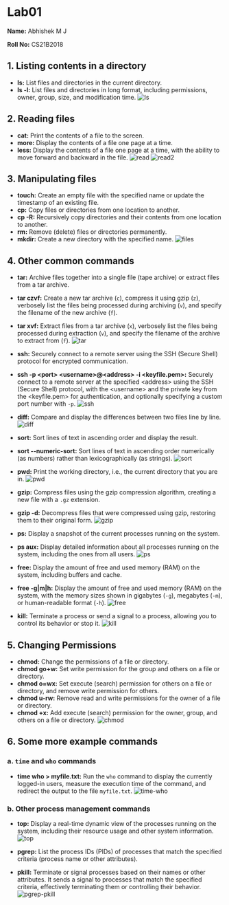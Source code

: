 # Lab01

**Name:** Abhishek M J

**Roll No:** CS21B2018

## 1. Listing contents in a directory

- **ls:** List files and directories in the current directory.
- **ls -l:** List files and directories in long format, including permissions, owner, group, size, and modification time.
    ![ls](img/list.png)

## 2. Reading files

- **cat:** Print the contents of a file to the screen.
- **more:** Display the contents of a file one page at a time.
- **less:** Display the contents of a file one page at a time, with the ability to move forward and backward in the file.
    ![read](img/read.png)
    ![read2](img/read2.png)

## 3. Manipulating files

- **touch:** Create an empty file with the specified name or update the timestamp of an existing file.
- **cp:** Copy files or directories from one location to another.
- **cp -R:** Recursively copy directories and their contents from one location to another.
- **rm:** Remove (delete) files or directories permanently.
- **mkdir:** Create a new directory with the specified name.
    ![files](img/files.png)

## 4. Other common commands

- **tar:** Archive files together into a single file (tape archive) or extract files from a tar archive.
- **tar czvf:** Create a new tar archive (`c`), compress it using gzip (`z`), verbosely list the files being processed during archiving (`v`), and specify the filename of the new archive (`f`).
- **tar xvf:** Extract files from a tar archive (`x`), verbosely list the files being processed during extraction (`v`), and specify the filename of the archive to extract from (`f`).
    ![tar](img/tar.png)

- **ssh:** Securely connect to a remote server using the SSH (Secure Shell) protocol for encrypted communication.
- **ssh -p \<port> \<username>@\<address> -i \<keyfile.pem>:** Securely connect to a remote server at the specified \<address> using the SSH (Secure Shell) protocol, with the \<username> and the private key from the \<keyfile.pem> for authentication, and optionally specifying a custom port number with `-p`.
    ![ssh](img/ssh.png)

- **diff:** Compare and display the differences between two files line by line.
    ![diff](img/diff.png)

- **sort:** Sort lines of text in ascending order and display the result.
- **sort --numeric-sort:** Sort lines of text in ascending order numerically (as numbers) rather than lexicographically (as strings).
    ![sort](img/sort.png)

- **pwd:** Print the working directory, i.e., the current directory that you are in.
    ![pwd](img/pwd.png)

- **gzip:** Compress files using the gzip compression algorithm, creating a new file with a `.gz` extension.
- **gzip -d:** Decompress files that were compressed using gzip, restoring them to their original form.
    ![gzip](img/gzip.png)

- **ps:** Display a snapshot of the current processes running on the system.
- **ps aux:** Display detailed information about all processes running on the system, including the ones from all users.
    ![ps](img/ps.png)

- **free:** Display the amount of free and used memory (RAM) on the system, including buffers and cache.
- **free -g|m|h:** Display the amount of free and used memory (RAM) on the system, with the memory sizes shown in gigabytes (`-g`), megabytes (`-m`), or human-readable format (`-h`).
    ![free](img/free.png)

- **kill:** Terminate a process or send a signal to a process, allowing you to control its behavior or stop it.
    ![kill](img/kill.png)

## 5. Changing Permissions

- **chmod:** Change the permissions of a file or directory.
- **chmod go+w:** Set write permission for the group and others on a file or directory.
- **chmod o=wx:** Set execute (search) permission for others on a file or directory, and remove write permission for others.
- **chmod u-rw:** Remove read and write permissions for the owner of a file or directory.
- **chmod +x:** Add execute (search) permission for the owner, group, and others on a file or directory.
    ![chmod](img/chmod.png)

## 6. Some more example commands

### a. `time` and `who` commands

- **time who > myfile.txt:** Run the `who` command to display the currently logged-in users, measure the execution time of the command, and redirect the output to the file `myfile.txt`.
    ![time-who](img/time-who.png)

### b. Other process management commands

- **top:** Display a real-time dynamic view of the processes running on the system, including their resource usage and other system information.
    ![top](img/top.png)

- **pgrep:** List the process IDs (PIDs) of processes that match the specified criteria (process name or other attributes).
- **pkill:** Terminate or signal processes based on their names or other attributes. It sends a signal to processes that match the specified criteria, effectively terminating them or controlling their behavior.
    ![pgrep-pkill](img/pgrep-pkill.png)

